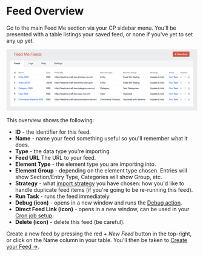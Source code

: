 # Feed Overview

Go to the main Feed Me section via your CP sidebar menu. You'll be presented with a table listings your saved feed, or none if you've yet to set any up yet.

![Feedme Overview](/docs/screenshots/feedme-overview.png)

This overview shows the following:

- **ID** - the identifier for this feed.
- **Name** - name your feed something useful so you'll remember what it does.
- **Type** - the data type you're importing.
- **Feed URL** The URL to your feed.
- **Element Type** - the element type you are importing into.
- **Element Group** - depending on the element type chosen. Entries will show Section/Entry Type, Categories will show Group, etc.
- **Strategy** - what [import strategy](docs:feature-tour/creating-your-feed#import-strategy) you have chosen: how you'd like to handle duplicate feed items (if you're going to be re-running this feed).
- **Run Task** - runs the feed immediately
- **Debug (icon)** - opens in a new window and runs the [Debug action](docs:support/troubleshooting/debugging).
- **Direct Feed Link (icon)** - opens in a new window, can be used in your [Cron job setup](docs:feature-tour/trigger-import-via-cron).
- **Delete (icon)** - delete this feed (be careful).

Create a new feed by pressing the red _\+ New Feed_ button in the top-right, or click on the Name column in your table. You'll then be taken to [Create your Feed →](docs:feature-tour/creating-your-feed).